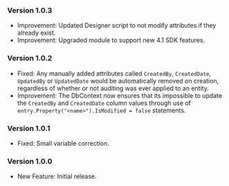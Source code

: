 ### Version 1.0.3

- Improvement: Updated Designer script to not modify attributes if they already exist.
- Improvement: Upgraded module to support new 4.1 SDK features.

### Version 1.0.2

- Fixed: Any manually added attributes called `CreatedBy`, `CreatedDate`, `UpdatedBy` or `UpdatedDate` would be automatically removed on creation, regardless of whether or not auditing was ever applied to an entity.
- Improvement: The DbContext now ensures that its impossible to update the `CreatedBy` and `CreatedDate` column values through use of `entry.Property("<name>").IsModified = false` statements.

### Version 1.0.1

- Fixed: Small variable correction.

### Version 1.0.0

- New Feature: Initial release.
